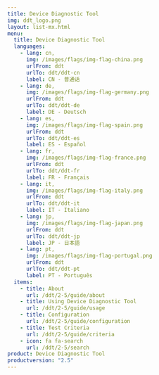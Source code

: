 ```yaml
---
title: Device Diagnostic Tool
img: ddt_logo.png
layout: list-mx.html
menu:
  title: Device Diagnostic Tool
  languages:
    - lang: cn,
      img: /images/flags/img-flag-china.png
      urlFrom: ddt
      urlTo: ddt/ddt-cn
      label: CN - 普通话
    - lang: de,
      img: /images/flags/img-flag-germany.png
      urlFrom: ddt
      urlTo: ddt/ddt-de
      label: DE - Deutsch
    - lang: es,
      img: /images/flags/img-flag-spain.png
      urlFrom: ddt
      urlTo: ddt/ddt-es
      label: ES - Español
    - lang: fr,
      img: /images/flags/img-flag-france.png
      urlFrom: ddt
      urlTo: ddt/ddt-fr
      label: FR - Français
    - lang: it,
      img: /images/flags/img-flag-italy.png
      urlFrom: ddt
      urlTo: ddt/ddt-it
      label: IT - Italiano
    - lang: jp,
      img: /images/flags/img-flag-japan.png
      urlFrom: ddt
      urlTo: ddt/ddt-jp
      label: JP - 日本語
    - lang: pt,
      img: /images/flags/img-flag-portugal.png
      urlFrom: ddt
      urlTo: ddt/ddt-pt
      label: PT - Português
  items:
    - title: About
      url: /ddt/2-5/guide/about
    - title: Using Device Diagnostic Tool
      url: /ddt/2-5/guide/usage
    - title: Configuration
      url: /ddt/2-5/guide/configuration
    - title: Test Criteria
      url: /ddt/2-5/guide/criteria
    - icon: fa fa-search
      url: /ddt/2-5/search
product: Device Diagnostic Tool
productversion: "2.5"
---
```

